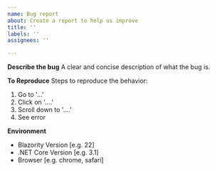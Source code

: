 ```yaml
---
name: Bug report
about: Create a report to help us improve
title: ''
labels: ''
assignees: ''

---
```


**Describe the bug**
A clear and concise description of what the bug is.

**To Reproduce**
Steps to reproduce the behavior:
1. Go to '...'
2. Click on '....'
3. Scroll down to '....'
4. See error

**Environment**
 - Blazority Version [e.g. 22]
 - .NET Core Version [e.g. 3.1]
 - Browser [e.g. chrome, safari]


